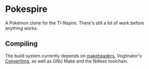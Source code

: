 # Pokespire

A Pokémon clone for the TI-Nspire. There's still a lot of work before anything works.

## Compiling

The build system currently depends on [makeheaders](http://www.hwaci.com/sw/mkhdr/), Vogtinator's [ConvertImg](https://github.com/Vogtinator/ConvertImg), as well as GNU Make and the Ndless toolchain.

